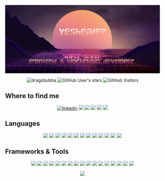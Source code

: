 <img align="center" src="https://raw.githubusercontent.com/dragobubba/dragobubba/main/header_img.png" />

<p align='center'>
  <img alt='dragobubba's Github followers' src="https://img.shields.io/github/followers/dragobubba?label=Follow&style=flat&color=yellow&logo=github" />
  <img alt="GitHub User's stars" src="https://img.shields.io/github/stars/dragobubba?style=flat&logo=github&color=ff69b4" />
  <img alt="GitHub Visitors" src="https://visitor-badge.laobi.icu/badge?page_id=dragobubba.dragobubba&style=for-the-badge" />
</p>

## Where to find me
                                                                                                                        
<p align='center'>
  <a href='https://www.linkedin.com/in/adan-cui-926188232/'><img alt='linkedin' src="https://img.shields.io/badge/-Linkedin-blue?style=flat-square&logo=Linkedin&logoColor=white&link=https://www.linkedin.com/in/anirudhemmadi/" /></a>
  <a href='mailto:dragobubba@gmail.com'><img src='https://img.shields.io/badge/-dragobubba@gmail.com-c14438?style=flat-square&logo=Gmail&logoColor=white' /></a>
  <a href='https://t.me/dragobubba'><img src='https://img.shields.io/badge/-Telegram-blue?style=flat-square&logo=Telegram&logoColor=white' /></a>
  <a href='https://medium.com/@yeshealer'><img src='https://img.shields.io/badge/-Medium-03a57a?style=flat-square&labelColor=000000&logo=Medium' /></a>
  <a href='https://join.skype.com/invite/NvahXvmKbJKM'><img src='https://img.shields.io/badge/-Skype-blue?style=flat-square&logo=Skype&logoColor=white' /></a>
  <a href='https://stackoverflow.com/users/18228536/dragobubba'><img src='https://img.shields.io/badge/-Stackoverflow-f48225?style=flat-square&logo=Stackoverflow&logoColor=white' /></a>
</p>

## Languages

<p align='center'>
  <img src='https://img.shields.io/badge/-Solidity-363636?style=flat-square&logo=Solidity&logoColor=white' />
  <img src='https://img.shields.io/badge/-Web3-F16822?style=flat-square&logo=web3.js&logoColor=white' />
  <img src='https://img.shields.io/badge/-Javascript-F7DF1E?style=flat-square&logo=Javascript&logoColor=white' />
  <img src='https://img.shields.io/badge/-Typescript-3178C6?style=flat-square&logo=Typescript&logoColor=white' />
  <img src='https://img.shields.io/badge/-HTML5-E34F26?style=flat-square&logo=html5&logoColor=white' />
  <img src='https://img.shields.io/badge/-CSS3-1572B6?style=flat-square&logo=css3&logoColor=white' />
  <img src='https://img.shields.io/badge/-PHP-777BB4?style=flat-square&logo=php&logoColor=white' />
  <img src='https://img.shields.io/badge/-Bootstrap-7952B3?style=flat-square&logo=Bootstrap&logoColor=white' />
  <img src='https://img.shields.io/badge/-TailWindCSS-06B6D4?style=flat-square&logo=TailwindCSS&logoColor=white' />
  <img src='https://img.shields.io/badge/-MaterialUI-757575?style=flat-square&logo=materialdesign&logoColor=white' />
  <img src='https://img.shields.io/badge/-Python-3776AB?style=flat-square&logo=Python&logoColor=white' />
  <img src='https://img.shields.io/badge/-Binance-F0B90B?style=flat-square&logo=Binance&logoColor=white' />
  <img src='https://img.shields.io/badge/-Ethereum-3C3C3D?style=flat-square&logo=Ethereum&logoColor=white' />
</p>

## Frameworks & Tools

<p align='center'>
  <img src='https://img.shields.io/badge/-React-61DAFB?style=flat-square&logo=React&logoColor=white' />
  <img src='https://img.shields.io/badge/-Blockchain-121D33?style=flat-square&logo=Blockchain.com&logoColor=white' />
  <img src='https://img.shields.io/badge/-Laravel-FF2D20?style=flat-square&logo=Laravel&logoColor=white' />
  <img src='https://img.shields.io/badge/-Codeigniter-EF4223?style=flat-square&logo=Codeigniter&logoColor=white' />
  <img src='https://img.shields.io/badge/-VisualStudioCode-007ACC?style=flat-square&logo=VisualStudioCode&logoColor=white' />
  <img src='https://img.shields.io/badge/-Github-181717?style=flat-square&logo=Github&logoColor=white' />
  <img src='https://img.shields.io/badge/-AdobePhotoshop-31A8FF?style=flat-square&logo=AdobePhotoshop&logoColor=white' />
  <img src='https://img.shields.io/badge/-Figma-F24E1E?style=flat-square&logo=Figma&logoColor=white' />
  <img src='https://img.shields.io/badge/-AdobeXD-FF61F6?style=flat-square&logo=AdobeXD&logoColor=white' />
  <img src='https://img.shields.io/badge/-Codepen-000000?style=flat-square&logo=Codepen&logoColor=white' />
  <img src='https://img.shields.io/badge/-CodeSandbox-000000?style=flat-square&logo=CodeSandbox&logoColor=white' />
  <img src='https://img.shields.io/badge/-Replit-667881?style=flat-square&logo=Replit&logoColor=white' />
  <img src='https://img.shields.io/badge/-Netlify-00C7B7?style=flat-square&logo=Netlify&logoColor=white' />
  <img src='https://img.shields.io/badge/-Vercel-000000?style=flat-square&logo=Vercel&logoColor=white' />
  <img src='https://img.shields.io/badge/-Replit-667881?style=flat-square&logo=Replit&logoColor=white' />
  <img src='https://img.shields.io/badge/-Postman-FF6C37?style=flat-square&logo=Postman&logoColor=white' />
  <img src='https://img.shields.io/badge/-XAMPP-FB7A24?style=flat-square&logo=XAMPP&logoColor=white' />
</p>

<p align='center'>
  <img src='https://metrics.lecoq.io/dragobubba?template=classic&isocalendar=1&languages=1&achievements=1&people=1&isocalendar.duration=full-year&languages.limit=8&languages.threshold=0%25&languages.colors=github&languages.sections=most-used&languages.indepth=false&languages.analysis.timeout=15&languages.categories=markup%2C%20programming&languages.recent.categories=markup%2C%20programming&languages.recent.load=300&languages.recent.days=14&people.limit=24&people.identicons=false&people.size=28&people.types=followers%2C%20following&people.shuffle=false&achievements.threshold=C&achievements.secrets=true&achievements.display=detailed&achievements.limit=0&config.timezone=Europe%2FBudapest' />
</p>
